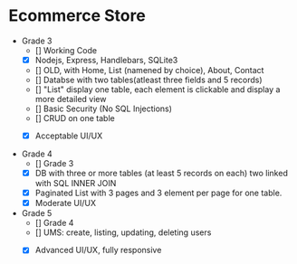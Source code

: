 # Ecommerce Store
- Grade 3
    - [] Working Code
    - [X] Nodejs, Express, Handlebars, SQLite3
    - [] OLD, with Home, List (namened by choice), About, Contact
    - [] Databse with two tables(atleast three fields and 5 records)
    - [] "List" display one table, each element is clickable and display a more detailed view
    - [] Basic Security (No SQL Injections)
    - [] CRUD on one table
    - [X] Acceptable UI/UX  


- Grade 4
    - [] Grade 3
    - [x] DB with three or more tables (at least 5 records on each) two linked with SQL INNER JOIN
    - [X] Paginated List with 3 pages and 3 element per page for one table.
    - [X] Moderate UI/UX 

- Grade 5
    - [] Grade 4
    - [] UMS: create, listing, updating, deleting users
    - [X] Advanced UI/UX, fully responsive

